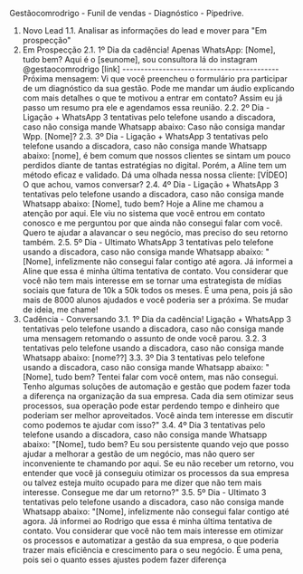 Gestãocomrodrigo - Funil de vendas - Diagnóstico - Pipedrive.
1. Novo Lead
1.1. Analisar as informações do lead e mover para "Em prospecção"
2. Em Prospecção
2.1. 1º Dia da cadência! Apenas WhatsApp: [Nome], tudo bem? Aqui é o [seunome], sou consultora lá
do instagram @gestaocomrodrigo [link] ------------------------------------------- Próxima mensagem: Vi que
você preencheu o formulário pra participar de um diagnóstico da sua gestão. Pode me mandar um
áudio explicando com mais detalhes o que te motivou a entrar em contato? Assim eu já passo um
resumo pra ele e agendamos essa reunião.
2.2. 2º Dia - Ligação + WhatsApp 3 tentativas pelo telefone usando a discadora, caso não consiga
mande Whatsapp abaixo: Caso não consiga mandar Wpp. [Nome]?
2.3. 3º Dia - Ligação + WhatsApp 3 tentativas pelo telefone usando a discadora, caso não consiga
mande Whatsapp abaixo: [nome], é bem comum que nossos clientes se sintam um pouco perdidos
diante de tantas estratégias no digital. Porém, a Aline tem um método eficaz e validado. Dá uma
olhada nessa nossa cliente: [VÍDEO] O que achou, vamos conversar?
2.4. 4º Dia - Ligação + WhatsApp 3 tentativas pelo telefone usando a discadora, caso não consiga
mande Whatsapp abaixo: [Nome], tudo bem? Hoje a Aline me chamou a atenção por aqui. Ele viu no
sistema que você entrou em contato conosco e me perguntou por que ainda não consegui falar com
você. Quero te ajudar a alavancar o seu negócio, mas preciso do seu retorno também.
2.5. 5º Dia - Ultimato WhatsApp 3 tentativas pelo telefone usando a discadora, caso não consiga
mande Whatsapp abaixo: "[Nome], infelizmente não consegui falar contigo até agora. Já informei a
Aline que essa é minha última tentativa de contato. Vou considerar que você não tem mais interesse
em se tornar uma estrategista de mídias sociais que fatura de 10k a 50k todos os meses. É uma
pena, pois já são mais de 8000 alunos ajudados e você poderia ser a próxima. Se mudar de ideia, me
chame!
3. Cadência - Conversando
3.1. 1º Dia da cadência! Ligação + WhatsApp 3 tentativas pelo telefone usando a discadora, caso não
consiga mande uma mensagem retomando o assunto de onde você parou.
3.2. 3 tentativas pelo telefone usando a discadora, caso não consiga mande Whatsapp abaixo:
[nome??]
3.3. 3º Dia 3 tentativas pelo telefone usando a discadora, caso não consiga mande Whatsapp abaixo:
"[Nome], tudo bem? Tentei falar com você ontem, mas não consegui. Tenho algumas soluções de
automação e gestão que podem fazer toda a diferença na organização da sua empresa. Cada dia
sem otimizar seus processos, sua operação pode estar perdendo tempo e dinheiro que poderiam ser
melhor aproveitados. Você ainda tem interesse em discutir como podemos te ajudar com isso?"
3.4. 4º Dia 3 tentativas pelo telefone usando a discadora, caso não consiga mande Whatsapp abaixo:
"[Nome], tudo bem? Eu sou persistente quando vejo que posso ajudar a melhorar a gestão de um
negócio, mas não quero ser inconveniente te chamando por aqui. Se eu não receber um retorno, vou
entender que você já conseguiu otimizar os processos da sua empresa ou talvez esteja muito
ocupado para me dizer que não tem mais interesse. Consegue me dar um retorno?"
3.5. 5º Dia - Ultimato 3 tentativas pelo telefone usando a discadora, caso não consiga mande
Whatsapp abaixo: "[Nome], infelizmente não consegui falar contigo até agora. Já informei ao Rodrigo
que essa é minha última tentativa de contato. Vou considerar que você não tem mais interesse em
otimizar os processos e automatizar a gestão da sua empresa, o que poderia trazer mais eficiência e
crescimento para o seu negócio. É uma pena, pois sei o quanto esses ajustes podem fazer diferença